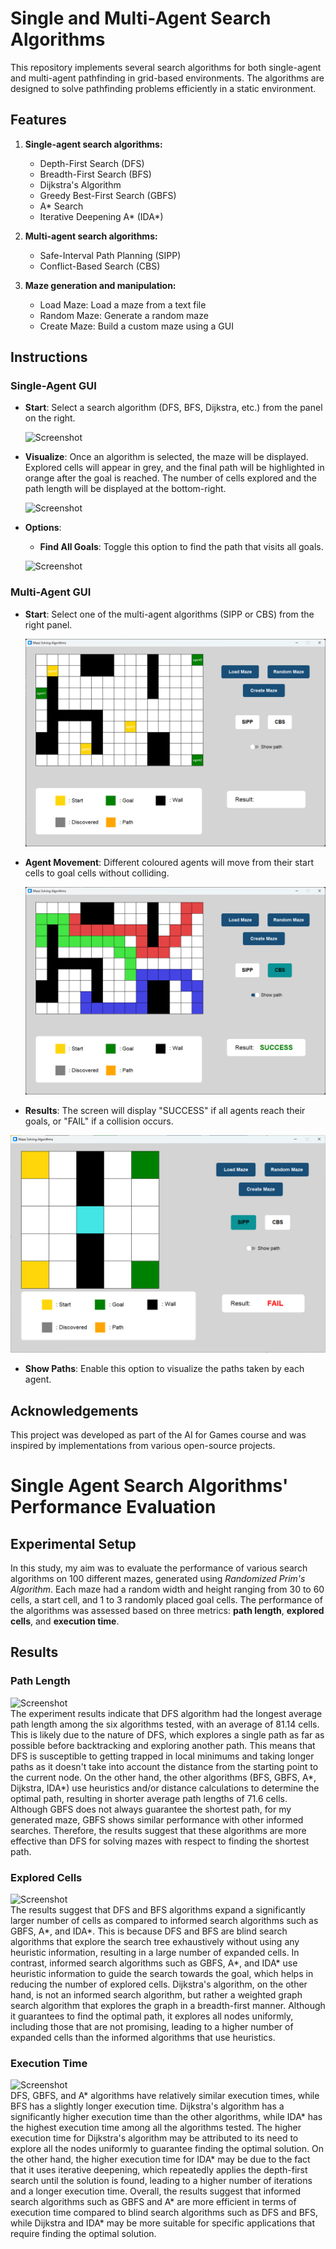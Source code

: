 # Single and Multi-Agent Search Algorithms
This repository implements several search algorithms for both single-agent and multi-agent pathfinding in grid-based environments. The algorithms are designed to solve pathfinding problems efficiently in a static environment.


## Features
1. **Single-agent search algorithms:**
   - Depth-First Search (DFS)
   - Breadth-First Search (BFS)
   - Dijkstra's Algorithm
   - Greedy Best-First Search (GBFS)
   - A* Search
   - Iterative Deepening A* (IDA*)

2. **Multi-agent search algorithms:**
   - Safe-Interval Path Planning (SIPP)
   - Conflict-Based Search (CBS)

3. **Maze generation and manipulation:**
   - Load Maze: Load a maze from a text file
   - Random Maze: Generate a random maze
   - Create Maze: Build a custom maze using a GUI

## Instructions
### Single-Agent GUI
- **Start**: Select a search algorithm (DFS, BFS, Dijkstra, etc.) from the panel on the right.

  ![Screenshot](screenshots/capture1.png)
- **Visualize**: Once an algorithm is selected, the maze will be displayed. Explored cells will appear in grey, and the final path will be highlighted in orange after the goal is reached. The number of cells explored and the path length will be displayed at the bottom-right.

  ![Screenshot](screenshots/capture2.png)
- **Options**:
  - **Find All Goals**: Toggle this option to find the path that visits all goals.

  ![Screenshot](screenshots/capture3.png)

### Multi-Agent GUI

- **Start**: Select one of the multi-agent algorithms (SIPP or CBS) from the right panel.

  ![Screenshot](screenshots/multi.png)
- **Agent Movement**: Different coloured agents will move from their start cells to goal cells without colliding.

  ![Screenshot](screenshots/multi_show.png)
- **Results**: The screen will display "SUCCESS" if all agents reach their goals, or "FAIL" if a collision occurs.

 ![Screenshot](screenshots/multi_fail.png)
- **Show Paths**: Enable this option to visualize the paths taken by each agent.


## Acknowledgements
This project was developed as part of the AI for Games course and was inspired by implementations from various open-source projects.


# Single Agent Search Algorithms' Performance Evaluation
## Experimental Setup
In this study, my aim was to evaluate the performance of various search algorithms on 100 different mazes, generated using _Randomized Prim's Algorithm_. Each maze had a random width and height ranging from 30 to 60 cells, a start cell, and 1 to 3 randomly placed goal cells. The performance of the algorithms was assessed based on three metrics: **path length**, **explored cells**, and **execution time**.

## Results
### Path Length
![Screenshot](screenshots/path.png)\
The experiment results indicate that DFS algorithm had the longest average path length among the six algorithms tested, with an average of 81.14 cells. This is likely due to the nature of DFS, which explores a single path as far as possible before backtracking and exploring another path. This means that DFS is susceptible to getting trapped in local minimums and taking longer paths as it doesn't take into account the distance from the starting point to the current node. On the other hand, the other algorithms (BFS, GBFS, A*, Dijkstra, IDA*) use heuristics and/or distance calculations to determine the optimal path, resulting in shorter average path lengths of 71.6 cells. Although GBFS does not always guarantee the shortest path, for my generated maze, GBFS shows similar performance with other informed searches. Therefore, the results suggest that these algorithms are more effective than DFS for solving mazes with respect to finding the shortest path.

### Explored Cells
![Screenshot](screenshots/explored.png)\
The results suggest that DFS and BFS algorithms expand a significantly larger number of cells as compared to informed search algorithms such as GBFS, A*, and IDA*. This is because DFS and BFS are blind search algorithms that explore the search tree exhaustively without using any heuristic information, resulting in a large number of expanded cells. In contrast, informed search algorithms such as GBFS, A*, and IDA* use heuristic information to guide the search towards the goal, which helps in reducing the number of explored cells. Dijkstra's algorithm, on the other hand, is not an informed search algorithm, but rather a weighted graph search algorithm that explores the graph in a breadth-first manner. Although it guarantees to find the optimal path, it explores all nodes uniformly, including those that are not promising, leading to a higher number of expanded cells than the informed algorithms that use heuristics.

### Execution Time
![Screenshot](screenshots/time.png)\
DFS, GBFS, and A* algorithms have relatively similar execution times, while BFS has a slightly longer execution time. Dijkstra's algorithm has a significantly higher execution time than the other algorithms, while IDA* has the highest execution time among all the algorithms tested. The higher execution time for Dijkstra's algorithm may be attributed to its need to explore all the nodes uniformly to guarantee finding the optimal solution. On the other hand, the higher execution time for IDA* may be due to the fact that it uses iterative deepening, which repeatedly applies the depth-first search until the solution is found, leading to a higher number of iterations and a longer execution time. Overall, the results suggest that informed search algorithms such as GBFS and A* are more efficient in terms of execution time compared to blind search algorithms such as DFS and BFS, while Dijkstra and IDA* may be more suitable for specific applications that require finding the optimal solution.
